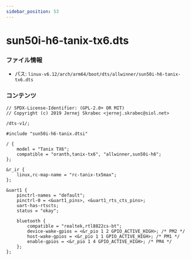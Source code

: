 ```yaml
---
sidebar_position: 53
---
```

# sun50i-h6-tanix-tx6.dts

### ファイル情報

- パス: `linux-v6.12/arch/arm64/boot/dts/allwinner/sun50i-h6-tanix-tx6.dts`

### コンテンツ

```dts
// SPDX-License-Identifier: (GPL-2.0+ OR MIT)
// Copyright (c) 2019 Jernej Skrabec <jernej.skrabec@siol.net>

/dts-v1/;

#include "sun50i-h6-tanix.dtsi"

/ {
	model = "Tanix TX6";
	compatible = "oranth,tanix-tx6", "allwinner,sun50i-h6";
};

&r_ir {
	linux,rc-map-name = "rc-tanix-tx5max";
};

&uart1 {
	pinctrl-names = "default";
	pinctrl-0 = <&uart1_pins>, <&uart1_rts_cts_pins>;
	uart-has-rtscts;
	status = "okay";

	bluetooth {
		compatible = "realtek,rtl8822cs-bt";
		device-wake-gpios = <&r_pio 1 2 GPIO_ACTIVE_HIGH>; /* PM2 */
		host-wake-gpios = <&r_pio 1 1 GPIO_ACTIVE_HIGH>; /* PM1 */
		enable-gpios = <&r_pio 1 4 GPIO_ACTIVE_HIGH>; /* PM4 */
	};
};

```
